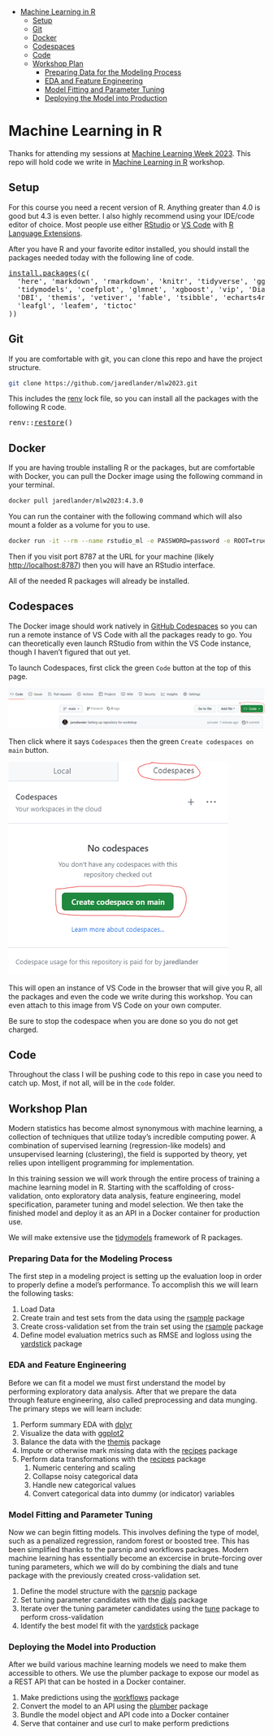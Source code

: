 - <a href="#machine-learning-in-r" id="toc-machine-learning-in-r">Machine Learning in R</a>
  - <a href="#setup" id="toc-setup">Setup</a>
  - <a href="#git" id="toc-git">Git</a>
  - <a href="#docker" id="toc-docker">Docker</a>
  - <a href="#codespaces" id="toc-codespaces">Codespaces</a>
  - <a href="#code" id="toc-code">Code</a>
  - <a href="#workshop-plan" id="toc-workshop-plan">Workshop Plan</a>
    - <a href="#preparing-data-for-the-modeling-process"
      id="toc-preparing-data-for-the-modeling-process">Preparing Data for the Modeling Process</a>
    - <a href="#eda-and-feature-engineering"
      id="toc-eda-and-feature-engineering">EDA and Feature Engineering</a>
    - <a href="#model-fitting-and-parameter-tuning"
      id="toc-model-fitting-and-parameter-tuning">Model Fitting and Parameter Tuning</a>
    - <a href="#deploying-the-model-into-production"
      id="toc-deploying-the-model-into-production">Deploying the Model into Production</a>

<!-- README.md is generated from README.Rmd. Please edit that file -->

# Machine Learning in R

<!-- badges: start -->

<!-- badges: end -->

Thanks for attending my sessions at [Machine Learning Week 2023](https://www.predictiveanalyticsworld.com/machinelearningweek/). This repo will hold code we write in [Machine Learning in R](https://www.predictiveanalyticsworld.com/machinelearningweek/workshops/machine-learning-with-r/) workshop.

## Setup

For this course you need a recent version of R. Anything greater than 4.0 is good but 4.3 is even better. I also highly recommend using your IDE/code editor of choice. Most people use either [RStudio](https://www.rstudio.com/products/rstudio/) or [VS Code](https://code.visualstudio.com/) with [R Language Extensions](https://code.visualstudio.com/docs/languages/r).

After you have R and your favorite editor installed, you should install the packages needed today with the following line of code.

<pre class='chroma'>
<span><span class='nf'><a href='https://rdrr.io/r/utils/install.packages.html'>install.packages</a></span><span class='o'>(</span><span class='nf'><a href='https://rdrr.io/r/base/c.html'>c</a></span><span class='o'>(</span></span>
<span>  <span class='s'>'here'</span>, <span class='s'>'markdown'</span>, <span class='s'>'rmarkdown'</span>, <span class='s'>'knitr'</span>, <span class='s'>'tidyverse'</span>, <span class='s'>'ggthemes'</span>, <span class='s'>'ggridges'</span>, </span>
<span>  <span class='s'>'tidymodels'</span>, <span class='s'>'coefplot'</span>, <span class='s'>'glmnet'</span>, <span class='s'>'xgboost'</span>, <span class='s'>'vip'</span>, <span class='s'>'DiagrammeR'</span>, <span class='s'>'here'</span>, </span>
<span>  <span class='s'>'DBI'</span>, <span class='s'>'themis'</span>, <span class='s'>'vetiver'</span>, <span class='s'>'fable'</span>, <span class='s'>'tsibble'</span>, <span class='s'>'echarts4r'</span>, <span class='s'>'leaflet'</span>, </span>
<span>  <span class='s'>'leafgl'</span>, <span class='s'>'leafem'</span>, <span class='s'>'tictoc'</span></span>
<span><span class='o'>)</span><span class='o'>)</span></span></pre>

## Git

If you are comfortable with git, you can clone this repo and have the project structure.

``` sh
git clone https://github.com/jaredlander/mlw2023.git
```

This includes the [renv](https://rstudio.github.io/renv/) lock file, so you can install all the packages with the following R code.

<pre class='chroma'>
<span><span class='nf'>renv</span><span class='nf'>::</span><span class='nf'><a href='https://rstudio.github.io/renv/reference/restore.html'>restore</a></span><span class='o'>(</span><span class='o'>)</span></span></pre>

## Docker

If you are having trouble installing R or the packages, but are comfortable with Docker, you can pull the Docker image using the following command in your terminal.

``` sh
docker pull jaredlander/mlw2023:4.3.0
```

You can run the container with the following command which will also mount a folder as a volume for you to use.

``` sh
docker run -it --rm --name rstudio_ml -e PASSWORD=password -e ROOT=true -p 8787:8787 -v $PWD/workshop:/home/rstudio/workshop jaredlander/mlw2023:4.3.0
```

Then if you visit port 8787 at the URL for your machine (likely <http://localhost:8787>) then you will have an RStudio interface.

All of the needed R packages will already be installed.

## Codespaces

The Docker image should work natively in [GitHub Codespaces](https://github.com/features/codespaces) so you can run a remote instance of VS Code with all the packages ready to go. You can theoretically even launch RStudio from within the VS Code instance, though I haven’t figured that out yet.

To launch Codespaces, first click the green `Code` button at the top of this page.

![Green Code Button](images/github-code-button.png)

Then click where it says `Codespaces` then the green `Create codespaces on main` button.

![Green Codespaces Button](images/github-codespaces-button.png)

This will open an instance of VS Code in the browser that will give you R, all the packages and even the code we write during this workshop. You can even attach to this image from VS Code on your own computer.

Be sure to stop the codespace when you are done so you do not get charged.

## Code

Throughout the class I will be pushing code to this repo in case you need to catch up. Most, if not all, will be in the `code` folder.

## Workshop Plan

Modern statistics has become almost synonymous with machine learning, a collection of techniques that utilize today’s incredible computing power. A combination of supervised learning (regression-like models) and unsupervised learning (clustering), the field is supported by theory, yet relies upon intelligent programming for implementation.

In this training session we will work through the entire process of training a machine learning model in R. Starting with the scaffolding of cross-validation, onto exploratory data analysis, feature engineering, model specification, parameter tuning and model selection. We then take the finished model and deploy it as an API in a Docker container for production use.

We will make extensive use the [tidymodels](https://tidymodels.tidymodels.org) framework of R packages.

### Preparing Data for the Modeling Process

The first step in a modeling project is setting up the evaluation loop in order to properly define a model’s performance. To accomplish this we will learn the following tasks:

1.  Load Data
2.  Create train and test sets from the data using the [rsample](https://rsample.tidymodels.org) package
3.  Create cross-validation set from the train set using the [rsample](https://rsample.tidymodels.org) package
4.  Define model evaluation metrics such as RMSE and logloss using the [yardstick](https://github.com/tidymodels/yardstick) package

### EDA and Feature Engineering

Before we can fit a model we must first understand the model by performing exploratory data analysis. After that we prepare the data through feature engineering, also called preprocessing and data munging. The primary steps we will learn include:

1.  Perform summary EDA with [dplyr](https://dplyr.tidyverse.org)
2.  Visualize the data with [ggplot2](https://ggplot2.tidyverse.org)
3.  Balance the data with the [themis](https://github.com/tidymodels/themis) package
4.  Impute or otherwise mark missing data with the [recipes](https://github.com/tidymodels/recipes) package
5.  Perform data transformations with the [recipes](https://github.com/tidymodels/recipes) package
    1.  Numeric centering and scaling
    2.  Collapse noisy categorical data
    3.  Handle new categorical values
    4.  Convert categorical data into dummy (or indicator) variables

### Model Fitting and Parameter Tuning

Now we can begin fitting models. This involves defining the type of model, such as a penalized regression, random forest or boosted tree. This has been simplified thanks to the parsnip and workflows packages. Modern machine learning has essentially become an excercise in brute-forcing over tuning parameters, which we will do by combining the dials and tune package with the previously created cross-validation set.

1.  Define the model structure with the [parsnip](https://github.com/tidymodels/parsnip) package
2.  Set tuning parameter candidates with the [dials](https://dials.tidymodels.org) package
3.  Iterate over the tuning parameter candidates using the [tune](https://tune.tidymodels.org/) package to perform cross-validation
4.  Identify the best model fit with the [yardstick](https://github.com/tidymodels/yardstick) package

### Deploying the Model into Production

After we build various machine learning models we need to make them accessible to others. We use the plumber package to expose our model as a REST API that can be hosted in a Docker container.

1.  Make predictions using the [workflows](https://github.com/tidymodels/workflows) package
2.  Convert the model to an API using the [plumber](https://www.rplumber.io) package
3.  Bundle the model object and API code into a Docker container
4.  Serve that container and use curl to make perform predictions

